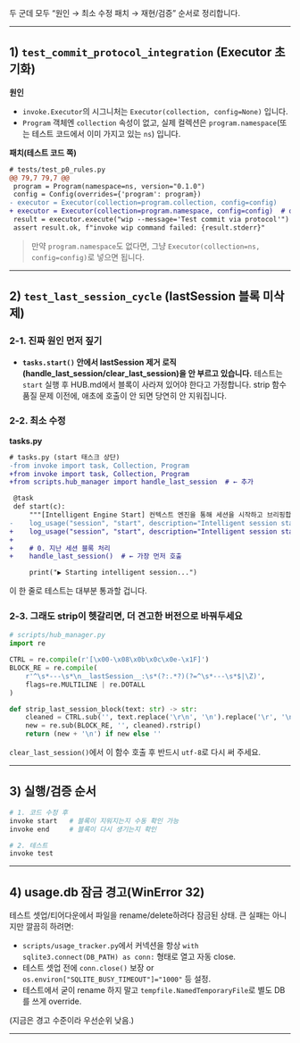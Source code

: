 두 군데 모두 “원인 → 최소 수정 패치 → 재현/검증” 순서로 정리합니다.

---

## 1) `test_commit_protocol_integration` (Executor 초기화)

**원인**

* `invoke.Executor`의 시그니처는 `Executor(collection, config=None)` 입니다.
* `Program` 객체엔 `collection` 속성이 없고, 실제 컬렉션은 `program.namespace`(또는 테스트 코드에서 이미 가지고 있는 `ns`) 입니다.

**패치(테스트 코드 쪽)**

```diff
# tests/test_p0_rules.py
@@ 79,7 79,7 @@
 program = Program(namespace=ns, version="0.1.0")
 config = Config(overrides={'program': program})
- executor = Executor(collection=program.collection, config=config)
+ executor = Executor(collection=program.namespace, config=config)  # or simply ns
 result = executor.execute("wip --message='Test commit via protocol'")
 assert result.ok, f"invoke wip command failed: {result.stderr}"
```

> 만약 `program.namespace`도 없다면, 그냥 `Executor(collection=ns, config=config)`로 넣으면 됩니다.

---

## 2) `test_last_session_cycle` (**lastSession** 블록 미삭제)

### 2-1. 진짜 원인 먼저 짚기

* **`tasks.start()` 안에서 **lastSession** 제거 로직(handle\_last\_session/clear\_last\_session)을 안 부르고 있습니다.**
  테스트는 `start` 실행 후 HUB.md에서 블록이 사라져 있어야 한다고 가정합니다. strip 함수 품질 문제 이전에, 애초에 호출이 안 되면 당연히 안 지워집니다.

### 2-2. 최소 수정

**tasks.py**

```diff
# tasks.py (start 태스크 상단)
-from invoke import task, Collection, Program
+from invoke import task, Collection, Program
+from scripts.hub_manager import handle_last_session  # ← 추가

 @task
 def start(c):
     """[Intelligent Engine Start] 컨텍스트 엔진을 통해 세션을 시작하고 브리핑합니다."""
-    log_usage("session", "start", description="Intelligent session started")
+    log_usage("session", "start", description="Intelligent session started")
+
+    # 0. 지난 세션 블록 처리
+    handle_last_session()  # ← 가장 먼저 호출

     print("▶️ Starting intelligent session...")
```

이 한 줄로 테스트는 대부분 통과할 겁니다.

### 2-3. 그래도 strip이 헷갈리면, 더 견고한 버전으로 바꿔두세요

```python
# scripts/hub_manager.py
import re

CTRL = re.compile(r'[\x00-\x08\x0b\x0c\x0e-\x1F]')
BLOCK_RE = re.compile(
    r'^\s*---\s*\n__lastSession__:\s*(?:.*?)(?=^\s*---\s*$|\Z)',
    flags=re.MULTILINE | re.DOTALL
)

def strip_last_session_block(text: str) -> str:
    cleaned = CTRL.sub('', text.replace('\r\n', '\n').replace('\r', '\n'))
    new = re.sub(BLOCK_RE, '', cleaned).rstrip()
    return (new + '\n') if new else ''
```

`clear_last_session()`에서 이 함수 호출 후 반드시 `utf-8`로 다시 써 주세요.

---

## 3) 실행/검증 순서

```bash
# 1. 코드 수정 후
invoke start   # 블록이 지워지는지 수동 확인 가능
invoke end     # 블록이 다시 생기는지 확인

# 2. 테스트
invoke test
```

---

## 4) usage.db 잠금 경고(WinError 32)

테스트 셋업/티어다운에서 파일을 rename/delete하려다 잠금된 상태. 큰 실패는 아니지만 깔끔히 하려면:

* `scripts/usage_tracker.py`에서 커넥션을 항상 `with sqlite3.connect(DB_PATH) as conn:` 형태로 열고 자동 close.
* 테스트 셋업 전에 `conn.close()` 보장 or `os.environ["SQLITE_BUSY_TIMEOUT"]="1000"` 등 설정.
* 테스트에서 굳이 rename 하지 말고 `tempfile.NamedTemporaryFile`로 별도 DB를 쓰게 override.

(지금은 경고 수준이라 우선순위 낮음.)

---
